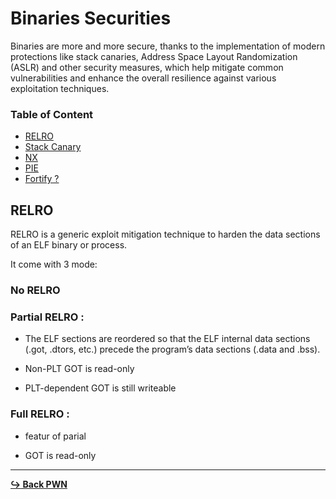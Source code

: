 # Binaries Securities

Binaries are more and more secure, thanks to the implementation of modern protections like stack canaries, Address Space Layout Randomization (ASLR) and other security measures, which help mitigate common vulnerabilities and enhance the overall resilience against various exploitation techniques.


### Table of Content

- [RELRO]()
- [Stack Canary]()
- [NX]()
- [PIE]()
- [Fortify ?]()

## RELRO

RELRO is a generic exploit mitigation technique to harden the data sections of an ELF binary or process. 

It come with 3 mode: 

### No RELRO

### Partial RELRO :

- The ELF sections are reordered so that the ELF internal data sections (.got, .dtors, etc.) precede the program’s data sections (.data and .bss).

- Non-PLT GOT is read-only

- PLT-dependent GOT is still writeable

### Full RELRO : 

- featur of parial

- GOT is read-only

---

[**:arrow_right_hook: Back PWN**](/pwn/pwn.md)